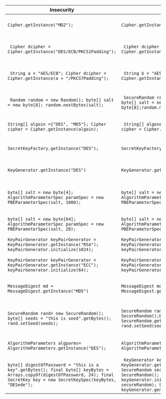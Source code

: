 
|Insecurity |Security|Binding information|Template (might change)|Operation|Reason|
|---------|----------|--------|---------|------|---------|
|```Cipher.getInstance("MD2");```|```Cipher.getInstance("RSA");```|```public static final javax.crypto.Cipher getInstance(java.lang.String) throws java.security.NoSuchAlgorithmException, javax.crypto.NoSuchPaddingException```| ``` Cipher.getInstance($sl);```  ``` insecureset={MD2, MD5,RC2,3DES}, secureset={SHA-256, RSA }```| MD2->RSA|AES not secure|
|``` Cipher dcipher = Cipher.getInstance("DES/ECB/PKCS1Padding");```|``` Cipher dcipher = Cipher.getInstance("RSA/ECB/PKCS1Padding");```|``` public static final javax.crypto.Cipher getInstance(java.lang.String) throws java.security.NoSuchAlgorithmException, javax.crypto.NoSuchPaddingException```|``` Cipher.getInstance($sl/$/$); insecureset={DES/$/$}; secureset{RSA/$/$, AES/$/$}```| AES/ECB/$ -> AES/CFB/$ |  AES/ECB is not secure
|``` String a = "AES/ECB"; Cipher dcipher = Cipher.getInstance(a + "/PKCS7Padding");```|``` String b = "AES/CFB"; Cipher dcipher = Cipher.getInstance(b+ "/PKCS7Padding");```|``` public static final javax.crypto.Cipher getInstance(java.lang.String) throws java.security.NoSuchAlgorithmException, javax.crypto.NoSuchPaddingException```|``` Cipher.getInstance($sl/$); insecureset={AES/ECB/$, AES/CBC/$}; secureset{AES/CFB/$, AES/GCM/$,RSA/ECB/$}```| AES/ECB/$ -> AES/CFB/$ |  AES/ECB is not secure
``` Random random = new Random(); byte[] salt = new byte[8]; random.nextBytes(salt);```|``` SecureRandom random = new SecureRandom(); byte[] salt = new byte[8];random.nextBytes(salt);```|```public class java.security.SecureRandom, public class java.util.Random```|``` Random $v_0 = new Random(); byte[] $v_1 = new byte[int];$v_0.nextBytes($v_1); SecureRandom $v_0 = new SecureRandom();``` | Random()->SecureRandom(); | random() is not secure|
```String[] algoin ={"DES", "MD5"}; Cipher cipher = Cipher.getInstance(algoin);```|``` String[] algose ={"AES", "RSA"}; Cipher cipher = Cipher.getInstance(algose);```| ```public static final javax.crypto.Cipher getInstance(java.lang.String) throws java.security.NoSuchAlgorithmException, javax.crypto.NoSuchPaddingException```| ``` Cipher.getInstance($sl);```  ``` insecureset={MD2, MD5,DES}, secureset={SHA-256, RSA, AES }```| save the algse and algin to secureset and inseureset |manually write into database|
|```SecretKeyFactory.getInstance("DES");```|```SecretKeyFactory.getInstance("AES");```|``` public static final javax.crypto.SecretKeyFactory getInstance(java.lang.String) throws java.security.NoSuchAlgorithmException```|``` SecretKeyFactory.getInstance($sl); insecureset={MD2, MD5,RC2,DES}, secureset={SHA-256, RSA }```|DES->AES|DES is not secure|
|```KeyGenerator.getInstance("DES")```|```KeyGenerator.getInstance("RSA")```|```public static final javax.crypto.KeyGenerator getInstance(java.lang.String) throws java.security.NoSuchAlgorithmException```|```KeyGenerator.getInstance($sl) insecureset={MD2, MD5,RC2,DES}, secureset={SHA-256, RSA, RSA/ECB }```|DES->RSA | DES not secure|
|```byte[] salt = new byte[4]; AlgorithmParameterSpec paramSpec = new PBEParameterSpec(salt, 1000);```|```byte[] salt = new byte[8]; AlgorithmParameterSpec paramSpec = new PBEParameterSpec(salt, 1000);```| no binding information, $nl >= min_val|```byte[] $v_0 = new byte[$nl]; public PBEParameterSpec($v_0, $); min_val = 8```| ```$nl->8```|salt should larger than 64 bit
|```byte[] salt = new byte[64]; AlgorithmParameterSpec paramSpec = new PBEParameterSpec(salt, 20);```|```byte[] salt = new byte[64]; AlgorithmParameterSpec paramSpec = new PBEParameterSpec(salt, 1000);```|```public class javax.crypto.spec.PBEParameterSpec;  $nl >= min_val```|```byte[] $v_0 = new byte[$] ;public PBEParameterSpec($v_0, $nl), min_val= 1000```| ```$nl->1000```|iteration should >=1000
|```KeyPairGenerator keyPairGenerator = KeyPairGenerator.getInstance("RSA"); keyPairGenerator.initialize(1024);```|```KeyPairGenerator keyPairGenerator = KeyPairGenerator.getInstance("RSA"); keyPairGenerator.initialize(2048);```| ```public void initialize(int);  $nl >= min_val```|```KeyPairGenerator.getInstance("RSA"); keyPairGenerator.initialize($nl); min_val = 2048 ```|  ```$nl->2048;``` | RSA key size >= 2048
|```KeyPairGenerator keyPairGenerator = KeyPairGenerator.getInstance("ECC"); keyPairGenerator.initialize(64);```|```KeyPairGenerator keyPairGenerator = KeyPairGenerator.getInstance("ECC"); keyPairGenerator.initialize(224);```| ```public void initialize(int);  $nl >= min_val ```|```KeyPairGenerator.getInstance("ECC"); keyPairGenerator.initialize($nl);  min_val = 224```|  ```$nl->224;``` | ECC key size >= 224
|```MessageDigest md = MessageDigest.getInstance("MD5")``` | ```MessageDigest md = MessageDigest.getInstance("SHA-256")``` |```public static java.security.MessageDigest getInstance(java.lang.String) throws java.security.NoSuchAlgorithmException```|```MessageDigest.getInstance($sl); insecureset={MD2,MD5, SHA-1}; secureset{SHA-256}``` | MD5->SHA-256| *MD5 is not secure for key
|```SecureRandom rand= new SecureRandom(); byte[] seeds = "this is seed".getBytes(); rand.setSeed(seeds);```|```SecureRandom rand = new SecureRandom();byte[] seeds = SecureRandom.getSeed(20); rand.setSeed(seeds); ```|no binding information|```SecureRandom $v_0= new SecureRandom(); byte[] $v_1 = $Cl.getBytes(); $v_0.setSeed($v_1); ```|```byte[] $v_1 = $Cl.getBytes()->byte[] $v_1 = SecureRandom.getSeed(20); ```|seed should be random value|
```AlgorithmParameters algparms= AlgorithmParameters.getInstance("DES");```|```AlgorithmParameters algparms= AlgorithmParameters.getInstance("RSA");```|```public static java.security.AlgorithmParameters getInstance(java.lang.String) throws java.security.NoSuchAlgorithmException```|```AlgorithmParameters.getInstance($sl); insecureset={DES}; secureset={RSA,RSA/ECB,RSA/None}```|DES->RSA| DES is not secure
|```byte[] digestOfPassword = "this is a key".getBytes(); final byte[] keyBytes = Arrays.copyOf(digestOfPassword, 24); final SecretKey key = new SecretKeySpec(keyBytes, "DESede");```| ``` KeyGenerator keyGenerator = KeyGenerator.getInstance("RSA"); SecureRandom secureRandom = new SecureRandom(); int keyBitSize = 256; keyGenerator.init(keyBitSize, secureRandom); SecretKey secretKey = keyGenerator.generateKey();``` | no binding information, multi-line replacement| ``` byte[] v_0= $Cl.getBytes();final byte[] v_1=Arrays.copyOf(v_0,24); final SecretKey v_2=new SecretKeySpec(v_1,"DESede");``` | replace pattern with ``` KeyGenerator v_3=KeyGenerator.getInstance("RSA")SecureRandomv_4=new SecureRandom(); int v_5=256;v_3.init(v_5,v_4); SecretKey v_6=v_3.generateKey();```| key should not be static value


